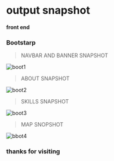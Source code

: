 # output snapshot

#### front end 
### Bootstarp

>NAVBAR AND BANNER SNAPSHOT

![boot1](https://user-images.githubusercontent.com/88300530/162601226-353bcb86-51de-4d7d-ace4-b601708c436f.png)

> ABOUT SNAPSHOT

![boot2](https://user-images.githubusercontent.com/88300530/162601367-658ba4ef-0c97-4688-a3ec-da0a83c21f19.png)

> SKILLS SNAPSHOT

![boot3](https://user-images.githubusercontent.com/88300530/162601369-0199b9bf-1ff8-4def-a7f1-901d61cbbab8.png)

> MAP SNOPSHOT

![bbot4](https://user-images.githubusercontent.com/88300530/162601381-147771d7-dd57-45d4-9cc8-5a3beedf6351.png)


### thanks for visiting 
